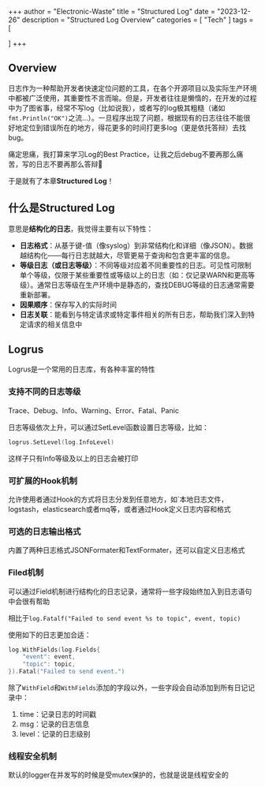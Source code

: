 +++
author = "Electronic-Waste"
title = "Structured Log"
date = "2023-12-26"
description = "Structured Log Overview"
categories = [
    "Tech"
]
tags = [
   
]
+++

## Overview
日志作为一种帮助开发者快速定位问题的工具，在各个开源项目以及实际生产环境中都被广泛使用，其重要性不言而喻。但是，开发者往往是懒惰的，在开发的过程中为了图省事，经常不写log（比如说我），或者写的log极其粗糙（诸如`fmt.Println("OK")`之流...）。一旦程序出现了问题，根据现有的日志往往不能很好地定位到错误所在的地方，得花更多的时间打更多log（更是依托答辩）去找bug。

痛定思痛，我打算来学习Log的Best Practice，让我之后debug不要再那么痛苦，写的日志不要再那么答辩🤡

于是就有了本章**Structured Log**！

## 什么是Structured Log
意思是**结构化的日志**，我觉得主要有以下特性：

- **日志格式**：从基于键-值（像syslog）到非常结构化和详细（像JSON）。数据越结构化——每行日志就越大，尽管更易于查询和包含更丰富的信息。
- **等级日志（或日志等级）**：不同等级对应着不同重要性的日志。可见性可限制单个等级，仅限于某些重要性或等级以上的日志（如：仅记录WARN和更高等级）。通常日志等级在生产环境中是静态的，查找DEBUG等级的日志通常需要重新部署。
- **因果顺序**：保存写入的实际时间
- **日志关联**：能看到与特定请求或特定事件相关的所有日志，帮助我们深入到特定请求的相关信息中

## Logrus
Logrus是一个常用的日志库，有各种丰富的特性

### 支持不同的日志等级

Trace、Debug、Info、Warning、Error、Fatal、Panic

日志等级依次上升，可以通过SetLevel函数设置日志等级，比如：

```go
logrus.SetLevel(log.InfoLevel)
```

这样子只有Info等级及以上的日志会被打印

### 可扩展的Hook机制

允许使用者通过Hook的方式将日志分发到任意地方，如`本地日志文件，logstash，elasticsearch或者mq等，或者通过Hook定义日志内容和格式

### 可选的日志输出格式

内置了两种日志格式JSONFormater和TextFormater，还可以自定义日志格式

### Filed机制

可以通过Field机制进行结构化的日志记录，通常将一些字段始终加入到日志语句中会很有帮助

相比于`log.Fatalf("Failed to send event %s to topic", event, topic)`

使用如下的日志更加合适：

```go
log.WithFields(log.Fields{
    "event": event,
    "topic": topic,
}).Fatal("Failed to send event.")
```

除了`WithField`和`WithFields`添加的字段以外，一些字段会自动添加到所有日记记录中：
1. time：记录日志的时间戳
2. msg：记录的日志信息
3. level：记录的日志级别


### 线程安全机制
默认的logger在并发写的时候是受mutex保护的，也就是说是线程安全的

